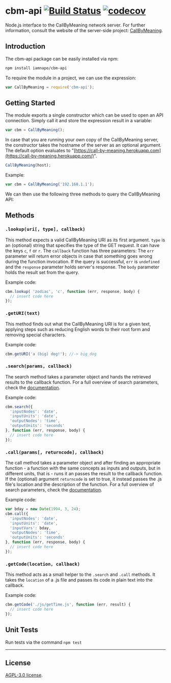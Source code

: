 # cbm-api    [![Build Status](https://travis-ci.com/iamnapo/cbm-api.svg?token=dPuvXqxKaaMT7sVBkN1H&branch=master)](https://travis-ci.com/iamnapo/cbm-api) [![codecov](https://codecov.io/gh/iamnapo/cbm-api/branch/master/graph/badge.svg?token=CSMrm2a8S1)](https://codecov.io/gh/iamnapo/cbm-api)

Node.js interface to the CallByMeaning network server. For further information, consult the website of the server-side project: [CallByMeaning](https://github.com/iamnapo/CallByMeaning).

## Introduction

The cbm-api package can be easily installed via npm:

``` bash
npm install iamnapo/cbm-api
```

To require the module in a project, we can use the expression:

```javascript
var CallByMeaning = require('cbm-api');
```

## Getting Started

The module exports a single constructor which can be used to open an API connection. Simply call it and store the expression result in a variable:

``` javascript
var cbm = CallByMeaning();
```

In case that you are running your own copy of the CallByMeaning server, the constructor takes the hostname of the server as an optional argument. The default option evaluates to "[https://call-by-meaning.herokuapp.com](https://call-by-meaning.herokuapp.com/)".

```javascript
CallByMeaning(host);
```

Example:

```javascript
var cbm = CallByMeaning('192.168.1.1');
```

We can then use the following three methods to query the CallByMeaning API:

## Methods

### `.lookup(uri[, type], callback)`

This method expects a valid CallByMeaning URI as its first argument.
`type` is an (optional) string that specifies the type of the GET request. It can have the keys `c`, `f` or `r`. The `callback` function has three parameters: The `err` parameter will return error objects in case that something goes
wrong during the function invocation. If the query is successful, `err` is `undefined` and the `response` parameter holds server's response. The `body` parameter holds the result set from the query.

Example code:

```javascript
cbm.lookup( 'zodiac', 'c', function (err, response, body) {
  // insert code here
});
```

### `.getURI(text)`

This method finds out what the CallByMeaning URI is for a given text, applying steps such as reducing English words to their root form and removing special characters.

Example code:

```javascript
cbm.getURI('a (big) dog!'); //-> big_dog
```

### `.search(params, callback)`

The search method takes a parameter object and hands the retrieved results to the callback function. For a full overview of search parameters, check the [documentation](https://github.com/iamnapo/CallByMeaning/docs).

Example code:

```javascript
cbm.search({
  'inputNodes': 'date',
  'inputUnits': 'date',
  'outputNodes': 'time',
  'outputUnits': 'seconds'
}, function (err, response, body) {
  // insert code here
});
```

### `.call(params[, returncode], callback)`

The call method takes a parameter object and after finding an appropriate function - a function with the same concepts as inputs and outputs, but in different units, that is - runs it an passes the result to the callback function. If the (optional) argument `returncode` is set to true, it instead passes the .js file's location and the description of the function. For a full overview of search parameters, check the [documentation](https://github.com/iamnapo/CallByMeaning/docs).

Example code:

```javascript
var bday = new Date(1994, 3, 24);
cbm.call({
  'inputNodes': 'date',
  'inputUnits': 'date',
  'inputVars': bday,
  'outputNodes': 'time',
  'outputUnits': 'seconds'
}, function (err, response, body) {
  // insert code here
});
```

### `.getCode(location, callback)`

This method acts as a small helper to the `.search` and `.call` methods. It takes the `location` of a .js file and passes its code in plain text into the callback.

Example code:

```javascript
cbm.getCode('./js/getTime.js', function (err, result) {
  // insert code here
});
```

## Unit Tests

Run tests via the command `npm test`

---

## License

[AGPL-3.0 license](https://opensource.org/licenses/AGPL-3.0).
